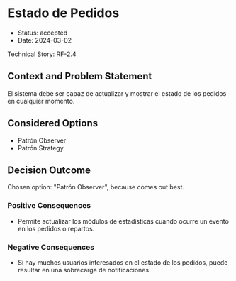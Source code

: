 # Estado de Pedidos

* Status: accepted
* Date: 2024-03-02

Technical Story: RF-2.4

## Context and Problem Statement

El sistema debe ser capaz de actualizar y mostrar el estado de los pedidos en cualquier momento.

## Considered Options

* Patrón Observer
* Patrón Strategy

## Decision Outcome

Chosen option: "Patrón Observer", because comes out best.

### Positive Consequences

* Permite actualizar los módulos de estadísticas cuando ocurre un evento en los pedidos o repartos.

### Negative Consequences

* Si hay muchos usuarios interesados en el estado de los pedidos, puede resultar en una sobrecarga de notificaciones.
